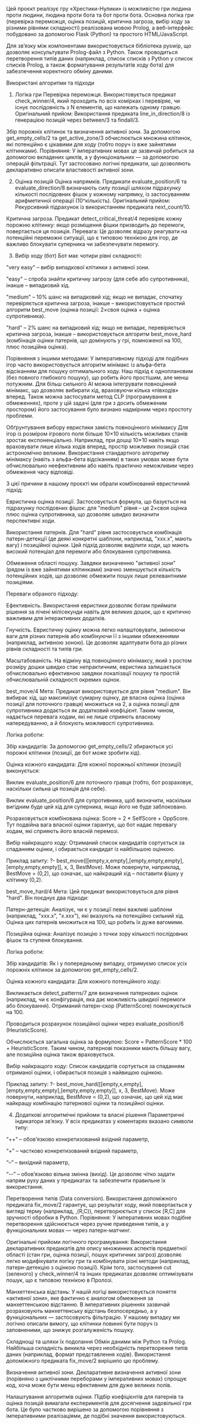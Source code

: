 Цей проєкт реалізує гру «Хрестики-Нулики» із можливістю гри людина проти людини, людина проти бота та бот проти бота. Основна логіка гри (перевірка переможця, оцінка позицій, критична загроза, вибір ходу за різними рівнями складності) реалізована мовою Prolog, а веб-інтерфейс побудовано за допомогою Flask (Python) та простого HTML/JavaScript.

Для зв’язку між компонентами використовується бібліотека pyswip, що дозволяє консультувати Prolog-файл з Python. Також проводиться перетворення типів даних (наприклад, список списків з Python у список списків Prolog, а також форматування результатів ходу бота) для забезпечення коректного обміну даними.

Використані алгоритми та підходи
1. Логіка гри
Перевірка переможця.
Використовується предикат check_winner/4, який проходить по всіх комірках і перевіряє, чи існує послідовність з N елементів, що належать одному гравцю.
Оригінальний прийом: Використання предиката line_in_direction/8 із генерацією позицій через between/3 та findall/3.

Збір порожніх клітинок та визначення активної зони.
За допомогою get_empty_cells/2 та get_active_zone/3 обчислюється множина клітинок, які потенційно є цікавими для ходу (тобто поруч із вже зайнятими клітинками).
Порівняння: У імперативних мовах це зазвичай робиться за допомогою вкладених циклів, а у функціональних — за допомогою операцій фільтрації. Тут застосовано логічні предикати, що дозволяють декларативно описати властивості активної зони.

2. Оцінка позицій
Оцінка напрямків.
Предикати evaluate_position/6 та evaluate_direction/8 визначають силу позиції шляхом підрахунку кількості послідовних фішок у кожному напрямку, із застосуванням арифметичної операції (10^кількість).
Оригінальний прийом: Рекурсивний підрахунок із використанням предиката next_count/10.

Критична загроза.
Предикат detect_critical_threat/4 перевіряє кожну порожню клітинку: якщо розміщення фішки призводить до перемоги, повертається ця позиція.
Перевага: Це дозволяє відразу реагувати на потенційні переможні ситуації, що є типовою технікою для ігор, де важливо блокувати суперника чи забезпечувати перемогу.

3. Вибір ходу (бот)
Бот має чотири рівні складності:

"very easy" – вибір випадкової клітинки з активної зони.

"easy" – спроба знайти критичну загрозу (для себе або супротивника), інакше – випадковий хід.

"medium" – 10% шанс на випадковий хід; якщо не випадає, спочатку перевіряється критична загроза, інакше – використовується простий алгоритм best_move (оцінка позиції: 2×своя оцінка + оцінка супротивника).

"hard" – 2% шанс на випадковий хід; якщо не випадає, перевіряється критична загроза, інакше – використовується алгоритм best_move_hard (комбінація оцінки патернів, що домінують у грі, помноженої на 100, плюс позиційна оцінка).

Порівняння з іншими методами:
У імперативному підході для подібних ігор часто використовується алгоритм мінімакс із альфа–бета відсіканням для пошуку оптимального ходу. Наш підхід є одноплановим (без повного глибокого пошуку), що робить його простішим, але менш потужним. Для більш сильного AI можна інтегрувати повноцінний мінімакс, що дозволяє вибирати хід, враховуючи кілька «півходів» вперед. Також можна застосувати метод CLP (програмування в обмеженнях), проте у цій задачі (для гри з досить обмеженим простором) його застосування було визнано надмірним через простоту проблеми.

Обґрунтування вибору евристики замість повноцінного мінімаксу
Для ігор із розміром ігрового поля більше 10×10 кількість можливих станів зростає експоненціально. Наприклад, при дошці 10×10 навіть якщо враховувати лише кілька ходів вперед, простір можливих позицій стає астрономічно великим. Використання стандартного алгоритму мінімаксу (навіть з альфа–бета відсіканням) в таких умовах може бути обчислювально неефективним або навіть практично неможливим через обмеження часу відповіді.

З цієї причини в нашому проєкті ми обрали комбінований евристичний підхід:

Евристична оцінка позиції.
Застосовується формула, що базується на підрахунку послідовних фішок: для "medium" рівня – це 2×своя оцінка плюс оцінка супротивника, що дозволяє швидко визначити перспективні ходи.

Використання патернів.
Для "hard" рівня застосовується комбінація патерн-детекції (де деякі конкретні шаблони, наприклад, "xxx.x", мають вагу) і позиційної оцінки. Цей підхід дозволяє виділити ходи, що мають високий потенціал для перемоги або блокування супротивника.

Обмеження області пошуку.
Завдяки визначенню "активної зони" (рядом із вже зайнятими клітинками) значно зменшується кількість потенційних ходів, що дозволяє обмежити пошук лише релевантними позиціями.

Переваги обраного підходу:

Ефективність.
Використання евристики дозволяє ботам приймати рішення за лічені мілісекунди навіть для великих дошок, що є критично важливим для інтерактивних додатків.

Гнучкість.
Евристичну оцінку можна легко налаштовувати, змінюючи ваги для різних патернів або комбінуючи її з іншими обмеженнями (наприклад, активною зоною). Це дозволяє адаптувати бота до різних рівнів складності та типів гри.

Масштабованість.
На відміну від повноцінного мінімаксу, який з ростом розміру дошки швидко стає непрактичним, евристика залишається обчислювально ефективною завдяки локалізації пошуку та простій обчислювальній складності окремих оцінок.

best_move/4
Мета:
Предикат використовується для рівня "medium". Він вибирає хід, що максимізує сумарну оцінку, де власна оцінка (оцінка позиції для поточного гравця) множиться на 2, а оцінка позиції для супротивника додається як додатковий коефіцієнт. Таким чином, надається перевага ходам, які не лише сприяють власному напередуванню, а й блокують можливості супротивника.

Логіка роботи:

Збір кандидатів:
За допомогою get_empty_cells/2 збираються усі порожні клітинки (позиції, де бот може зробити хід).

Оцінка кожного кандидата:
Для кожної порожньої клітинки (позиції) виконується:

Виклик evaluate_position/6 для поточного гравця (тобто, бот розраховує, наскільки сильна ця позиція для себе).

Виклик evaluate_position/6 для супротивника, щоб визначити, наскільки вигідним буде цей хід для суперника, якщо його не буде заблоковано.

Розраховується комбінована оцінка:
Score = 2 * SelfScore + OppScore.
Тут подвійна вага власної оцінки гарантує, що бот надає перевагу ходам, які сприяють його власній перемозі.

Вибір найкращого ходу:
Отриманий список кандидатів сортується за спаданням оцінки, і обирається кандидат із найбільшою оцінкою.

Приклад запиту:
?- best_move([[empty,x,empty],[empty,empty,empty],[empty,empty,empty]], x, 3, BestMove).
Може повернути, наприклад, BestMove = (0,2), що означає, що найкращий хід – поставити фішку у клітинку (0,2).

best_move_hard/4
Мета:
Цей предикат використовується для рівня "hard". Він поєднує два підходи:

Патерн-детекція: Аналізує, чи є у позиції певні важливі шаблони (наприклад, "xxx.x", "x.xxx"), які вказують на потенційно сильний хід. Оцінка цих патернів множиться на 100, що робить їх дуже вагомими.

Позиційна оцінка: Аналізує позицію з точки зору кількості послідовних фішок та ступеня блокування.

Логіка роботи:

Збір кандидатів:
Як і у попередньому випадку, отримуємо список усіх порожніх клітинок за допомогою get_empty_cells/2.

Оцінка кожного кандидата:
Для кожного потенційного ходу:

Викликається detect_patterns/7 для визначення патернових оцінок (наприклад, чи є конфігурація, яка дає можливість швидкої перемоги або блокування). Отриманий патерн-скор (PatternScore) помножується на 100.

Проводиться розрахунок позиційної оцінки через evaluate_position/6 (HeuristicScore).

Обчислюється загальна оцінка за формулою:
Score = PatternScore * 100 + HeuristicScore.
Таким чином, патернові показники мають більшу вагу, але позиційна оцінка також враховується.

Вибір найкращого ходу:
Список кандидатів сортується за спаданням отриманої оцінки, і обирається позиція з найвищою оцінкою.

Приклад запиту:
?- best_move_hard([[empty,x,empty],[empty,empty,empty],[empty,empty,empty]], x, 3, BestMove).
Може повернути, наприклад, BestMove = (0,2), що означає, що цей хід має найкращу комбінацію патернової оцінки та позиційної оцінки.



4. Додаткові алгоритмічні прийоми та власні рішення
Параметричні індикатори зв’язку.
У всіх предикатах у коментарях вказано символи типу:

“++” – обов’язково конкретизований вхідний параметр,

“+” – частково конкретизований вхідний параметр,

“–” – вихідний параметр,

“--” – обов’язково вільна змінна (вихід).
Це дозволяє чітко задати напрям руху даних у предикатах та забезпечити правильне їх використання.

Перетворення типів (Data conversion).
Використання допоміжного предиката fix_move/2 гарантує, що результат ходу, який повертається у вигляді терму (наприклад, ,(R,C)), перетворюється у список [R,C] для зручності обробки в Python.
Порівняння: У імперативних мовах подібне перетворення здійснюється через ручне приведення типів, а у функціональних мовах — через патерн-матчинг.

Оригінальні прийоми логічного програмування:
Використання декларативних предикатів для опису множинних аспектів предметної області (стан гри, оцінка позиції, пошук критичних загроз) дозволяє легко модифікувати логіку гри та комбінувати різні методи (наприклад, патерн-детекцію з оцінкою позиції).
Крім того, застосування cut (зеленого) у check_winner/4 та інших предикатах дозволяє оптимізувати пошук, що є типовою технікою в Пролозі.


Манхеттенська відстань:
У нашій логіці використовується поняття «активної зони», яке фактично є аналогом обмеження за манхеттенською відстанню. В імперативних рішеннях зазвичай розраховують манхеттенську відстань безпосередньо, а у функціональних — застосовують фільтрацію. У нашому випадку ми логічно описали вимогу, що клітинки повинні бути поруч із заповненими, що знижує розгалуженість пошуку.

Складнощі та шляхи їх подолання
Обмін даними між Python та Prolog.
Найбільша складність виникла через необхідність перетворення типів даних (наприклад, формат представлення ходів). Використання допоміжного предиката fix_move/2 вирішило цю проблему.

Визначення активної зони.
Декларативне визначення активної зони (порівняно з циклічними переборами у імперативних мовах) спрощує код, хоча може бути менш ефективним для дуже великих полів.

Налаштування алгоритмів оцінки.
Підбір коефіцієнтів для патернів та оцінка позицій вимагали експериментів для досягнення задовільної гри бота. Це було частково вирішено за допомогою порівняння з імперативними реалізаціями, де подібні значення використовуються.